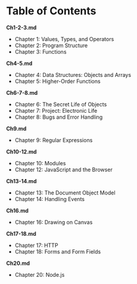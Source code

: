 # Table of Contents

__Ch1-2-3.md__

* Chapter 1: Values, Types, and Operators
* Chapter 2: Program Structure
* Chapter 3: Functions

__Ch4-5.md__

* Chapter 4: Data Structures: Objects and Arrays
* Chapter 5: Higher-Order Functions

__Ch6-7-8.md__

* Chapter 6: The Secret Life of Objects
* Chapter 7: Project: Electronic Life
* Chapter 8: Bugs and Error Handling

__Ch9.md__

* Chapter 9: Regular Expressions

__Ch10-12.md__

* Chapter 10: Modules
* Chapter 12: JavaScript and the Browser

__Ch13-14.md__

* Chapter 13: The Document Object Model
* Chapter 14: Handling Events

__Ch16.md__

* Chapter 16: Drawing on Canvas

__Ch17-18.md__

* Chapter 17: HTTP
* Chapter 18: Forms and Form Fields

__Ch20.md__

* Chapter 20: Node.js

